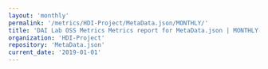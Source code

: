 ```yaml
---
layout: 'monthly'
permalink: '/metrics/HDI-Project/MetaData.json/MONTHLY/'
title: 'DAI Lab OSS Metrics Metrics report for MetaData.json | MONTHLY-REPORT-2019-01-01'
organization: 'HDI-Project'
repository: 'MetaData.json'
current_date: '2019-01-01'
---
```

